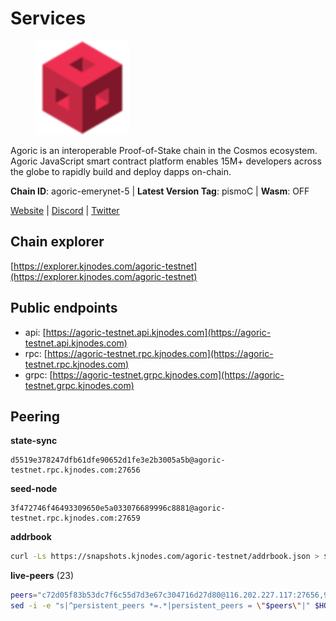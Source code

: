 # Services

<figure><img src="https://raw.githubusercontent.com/kj89/cosmos-images/main/logos/agoric.png" width="150" alt=""><figcaption></figcaption></figure>

Agoric is an interoperable Proof-of-Stake chain in the Cosmos ecosystem.  Agoric JavaScript smart contract platform enables 15M+ developers across the  globe to rapidly build and deploy dapps on-chain.

**Chain ID**: agoric-emerynet-5 | **Latest Version Tag**: pismoC | **Wasm**: OFF

[Website](https://agoric.com) | [Discord](https://discord.com/invite/qDW8DRes4s) | [Twitter](https://twitter.com/agoric)




## Chain explorer
[https://explorer.kjnodes.com/agoric-testnet](https://explorer.kjnodes.com/agoric-testnet)

## Public endpoints

* api: [https://agoric-testnet.api.kjnodes.com](https://agoric-testnet.api.kjnodes.com)
* rpc: [https://agoric-testnet.rpc.kjnodes.com](https://agoric-testnet.rpc.kjnodes.com)
* grpc: [https://agoric-testnet.grpc.kjnodes.com](https://agoric-testnet.grpc.kjnodes.com)

## Peering

**state-sync**

```text
d5519e378247dfb61dfe90652d1fe3e2b3005a5b@agoric-testnet.rpc.kjnodes.com:27656
```

**seed-node**

```text
3f472746f46493309650e5a033076689996c8881@agoric-testnet.rpc.kjnodes.com:27659
```

**addrbook**
```bash
curl -Ls https://snapshots.kjnodes.com/agoric-testnet/addrbook.json > $HOME/.agoric/config/addrbook.json
```

**live-peers** (23)
```bash
peers="c72d05f83b53dc7f6c55d7d3e67c304716d27d80@116.202.227.117:27656,98e1069b1cfc445e377eda6a0eadd94f7877065d@162.55.169.76:26656,793955daf95ad29f003cc4ec7e6c60c00677b2f7@5.9.81.187:30656,a875ef614b3902dd567be2076f18239681f24e35@185.146.148.112:26656,a5b991654d0723e038d3723b1345b2a288d49146@38.242.156.28:26656,32f7fbecd40b420d592ac460703c4ac647875566@65.109.23.238:26656,42084028a65c5d609793ffc618d1dcbf374fc301@65.109.28.219:14456,8dfb920cdc2eba42b688f44fdd26e12dabfbb6a9@95.217.130.111:27656,980583e1dfd16988b6fdb22dd733f3260c535e45@192.241.137.132:26656,3f4e87ddb2e61fdd01398c071fa986259f096334@209.34.206.46:26656,d5519e378247dfb61dfe90652d1fe3e2b3005a5b@65.109.68.190:27656,a49d469686e32f6490b56a2a693e83c130f3ee2a@144.76.145.151:26656,fb86a0993c694c981a28fa1ebd1fd692f345348b@35.226.248.0:26656,a73444541956b994f804f6fcf2a26d2c3c9865a3@34.67.210.29:26656,a3a1e6c7a9ceec632c22769a9e369d05a796dc24@65.108.79.246:26709,3c2abc308efdc63be1801bbb1b40900ada13349b@34.30.233.82:26656,70ac007461e0d912aeba6eda56ac3fed7d3087f8@135.181.85.31:26656,7b1cafa0879374125c623d854bcc0cb9cd98729e@185.213.25.151:26656,fa171a30e3118fb2b92a5afb4bb6e661ad6e6aa0@35.238.67.135:26656,a21bd5ae7488c18d7e6387f20ae0484acb70be01@13.215.217.74:26656,4dee5e4456307469d037c35eb0157f1f252b3f99@135.181.35.255:26656,6644a86094a0cb0152f83aed74357c439657770b@185.239.209.79:26656,d238a541e480e06269107449a70b1178ef49aba7@34.69.172.140:26656"
sed -i -e "s|^persistent_peers *=.*|persistent_peers = \"$peers\"|" $HOME/.agoric/config/config.toml
```
